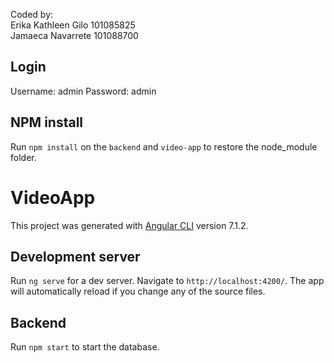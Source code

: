 Coded by:  
Erika Kathleen Gilo 101085825  
Jamaeca Navarrete 101088700  

## Login

Username: admin
Password: admin

## NPM install

Run `npm install` on the `backend` and `video-app` to restore the node_module folder.

# VideoApp

This project was generated with [Angular CLI](https://github.com/angular/angular-cli) version 7.1.2.

## Development server

Run `ng serve` for a dev server. Navigate to `http://localhost:4200/`. The app will automatically reload if you change any of the source files.


## Backend

Run `npm start` to start the database.


